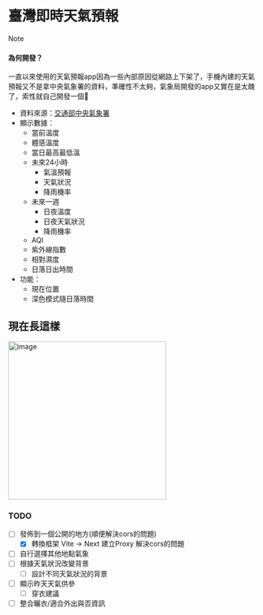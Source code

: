 # 臺灣即時天氣預報

> [!NOTE]
> #### 為何開發？
> 一直以來使用的天氣預報app因為一些內部原因從網路上下架了，手機內建的天氣預報又不是拿中央氣象署的資料，準確性不太夠，氣象局開發的app又實在是太醜了，索性就自己開發一個🤩

- 資料來源：[交通部中央氣象署](https://www.cwa.gov.tw/)
- 顯示數據：
  - 當前溫度
  - 體感溫度
  - 當日最高最低溫
  - 未來24小時
    - 氣溫預報
    - 天氣狀況
    - 降雨機率
  - 未來一週
    - 日夜溫度
    - 日夜天氣狀況
    - 降雨機率
  - AQI
  - 紫外線指數
  - 相對濕度
  - 日落日出時間
- 功能：
  - 現在位置
  - 深色模式隨日落時間

## 現在長這樣 
<img width="321" alt="image" src="https://github.com/user-attachments/assets/44460453-1be9-4d2d-a89d-45bb3a2d82a8" />

    
### TODO
  * [ ] 發佈到一個公開的地方(順便解決cors的問題)
    * [x] 轉換框架 Vite -> Next 建立Proxy 解決cors的問題
  * [ ] 自行選擇其他地點氣象
  * [ ] 根據天氣狀況改變背景
    * [ ] 設計不同天氣狀況的背景
  * [ ] 顯示昨天天氣供參
    * [ ] 穿衣建議
  * [ ] 整合曬衣/適合外出與否資訊